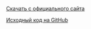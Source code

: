 [Скачать с официального сайта](http://cyxdown.free.fr/igor)

[Исходный код на GitHub](https://github.com/cyxx/igor)

